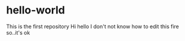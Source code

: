 # hello-world
This is the first repository
Hi hello
I don't not know how to edit this fire
so..it's ok
